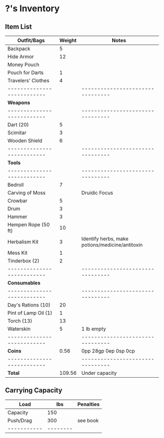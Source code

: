 # ?'s Inventory
## Item List
| **Outfit/Bags**          | Weight | Notes
|--------------------------|--------|--------------------------------
| Backpack                 |   5    |
| Hide Armor               |  12    |
| Money Pouch              |        |
| Pouch for Darts          |   1    |
| Travelers' Clothes       |   4    |
|--------------------------|        |--------------------------------
| **Weapons**              |        |
|--------------------------|        |--------------------------------
| Dart (20)                |   5    |
| Scimitar                 |   3    |
| Wooden Shield            |   6    |
|--------------------------|        |--------------------------------
| **Tools**                |        |
|--------------------------|        |--------------------------------
| Bedroll                  |   7    |
| Carving of Moss          |        | Druidic Focus
| Crowbar                  |   5    |
| Drum                     |   3    |
| Hammer                   |   3    |
| Hempen Rope (50 ft)      |  10    |
| Herbalism Kit            |   3    | Identify herbs, make potions/medicine/antitoxin
| Mess Kit                 |   1    |
| Tinderbox (2)            |   2    |
|--------------------------|        |--------------------------------
| **Consumables**          |        |
|--------------------------|        |--------------------------------
| Day's Rations (10)       |  20    |
| Pint of Lamp Oil (1)     |   1    |
| Torch (13)               |  13    |
| Waterskin                |   5    | 1 lb empty
|--------------------------|        |--------------------------------
| **Coins**                |   0.56 | 0pp 28gp 0ep 0sp 0cp
|--------------------------|        |--------------------------------
| **Total**                | 109.56 | Under capacity

## Carrying Capacity
| Load      | lbs    | Penalties
|-----------|--------|------------
| Capacity  | 150    |
| Push/Drag | 300    | see book
|-----------|--------|
